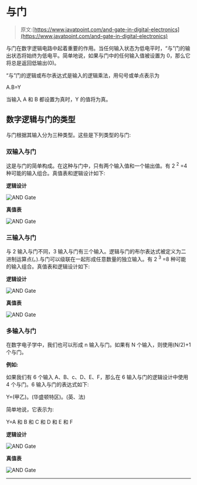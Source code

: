 # 与门

> 原文:[https://www.javatpoint.com/and-gate-in-digital-electronics](https://www.javatpoint.com/and-gate-in-digital-electronics)

与门在数字逻辑电路中起着重要的作用。当任何输入状态为低电平时，“与”门的输出状态将始终为低电平。简单地说，如果与门中的任何输入值被设置为 0，那么它将总是返回低输出(0)。

“与”门的逻辑或布尔表达式是输入的逻辑乘法，用句号或单点表示为

A.B=Y

当输入 A 和 B 都设置为真时，Y 的值将为真。

## 数字逻辑与门的类型

与门根据其输入分为三种类型。这些是下列类型的与门:

### 双输入与门

这是与门的简单构成。在这种与门中，只有两个输入值和一个输出值。有 2 <sup>2</sup> =4 种可能的输入组合。真值表和逻辑设计如下:

**逻辑设计**

![AND Gate](../Images/f9f0022a29c7108c509cd725e559956a.png)

**真值表**

![AND Gate](../Images/7a3a97d7e8263b09df461b0237735745.png)

### 三输入与门

与 2 输入与门不同，3 输入与门有三个输入。逻辑与门的布尔表达式被定义为二进制运算点(。).与门可以级联在一起形成任意数量的独立输入。有 2 <sup>3</sup> =8 种可能的输入组合。真值表和逻辑设计如下:

**逻辑设计**

![AND Gate](../Images/a5617649fda08722f4d696020dda90fa.png)

**真值表**

![AND Gate](../Images/bbb9815725c8818cb207f74191b49442.png)

### 多输入与门

在数字电子学中，我们也可以形成 n 输入与门。如果有 N 个输入，则使用(N/2)+1 个与门。

**例如:**

如果我们有 6 个输入 A、B、c、D、E、F，那么在 6 输入与门的逻辑设计中使用 4 个与门。6 输入与门的表达式如下:

Y=(甲乙)。(华盛顿特区)。(英、法)

简单地说，它表示为:

Y=A 和 B 和 C 和 D 和 E 和 F

**逻辑设计**

![AND Gate](../Images/1c24337ae5b9f25274b174d50b7fedd4.png)

**真值表**

![AND Gate](../Images/a4e81fee6f386c864a5d8b927ff400b4.png)

* * *